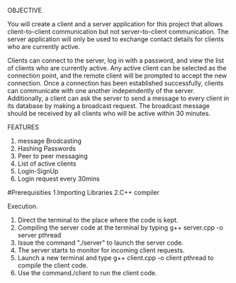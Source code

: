 OBJECTIVE

You will create a client and a server application for this project that allows client-to-client communication but not server-to-client communication. The server application will only be used to exchange contact details for clients who are currently active.

Clients can connect to the server, log in with a password, and view the list of clients who are currently active. Any active client can be selected as the connection point, and the remote client will be prompted to accept the new connection. Once a connection has been established successfully, clients can communicate with one another independently of the server. Additionally, a client can ask the server to send a message to every client in its database by making a broadcast request. The broadcast message should be received by all clients who will be active within 30 minutes.

FEATURES
1. message Brodcasting
2. Hashing Passwords
3. Peer to peer messaging
4. List of active clients
5. Login-SignUp
6. Login request every 30mins

#Prerequisities
1.Importing Libraries
2.C++ compiler

Execution.
1. Direct the terminal to the place where the code is kept.
2. Compiling the server code at the terminal by typing g++ server.cpp -o server pthread
3. Issue the command "./server" to launch the server code.
4. The server starts to monitor for incoming client requests. 
5. Launch a new terminal and type g++ client.cpp -o client pthread to compile the client code.
6. Use the command./client to run the client code.

